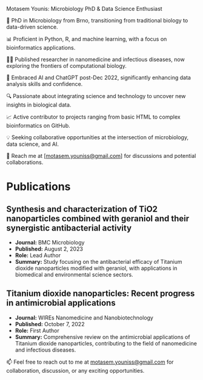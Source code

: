 Motasem Younis: Microbiology PhD & Data Science Enthusiast

🔬 PhD in Microbiology from Brno, transitioning from traditional biology to data-driven science.

📊 Proficient in Python, R, and machine learning, with a focus on bioinformatics applications.

👨‍💻 Published researcher in nanomedicine and infectious diseases, now exploring the frontiers of computational biology.

🌟 Embraced AI and ChatGPT post-Dec 2022, significantly enhancing data analysis skills and confidence.

🔍 Passionate about integrating science and technology to uncover new insights in biological data.

📈 Active contributor to projects ranging from basic HTML to complex bioinformatics on GitHub.

💡 Seeking collaborative opportunities at the intersection of microbiology, data science, and AI.

📧 Reach me at [motasem.youniss@gmail.com] for discussions and potential collaborations.

# Publications

## Synthesis and characterization of TiO2 nanoparticles combined with geraniol and their synergistic antibacterial activity
- **Journal:** BMC Microbiology
- **Published:** August 2, 2023
- **Role:** Lead Author
- **Summary:** Study focusing on the antibacterial efficacy of Titanium dioxide nanoparticles modified with geraniol, with applications in biomedical and environmental science sectors.

## Titanium dioxide nanoparticles: Recent progress in antimicrobial applications
- **Journal:** WIREs Nanomedicine and Nanobiotechnology
- **Published:** October 7, 2022
- **Role:** First Author
- **Summary:** Comprehensive review on the antimicrobial applications of Titanium dioxide nanoparticles, contributing to the field of nanomedicine and infectious diseases.

📫 Feel free to reach out to me at motasem.youniss@gmail.com for collaboration, discussion, or any exciting opportunities.
